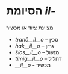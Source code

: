 # הסיומת *il-*

מציינת ציוד או מכשיר

- *tranĉ__il__o*    – סכין
- *hak__il__o*      – גרזן
- *ŝlos__il__o*     – מנעול
- *timig__il__o*    – דחליל
- *__il__o*         - מכשיר
